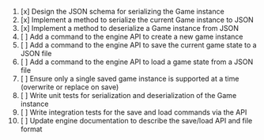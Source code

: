 1. [x] Design the JSON schema for serializing the Game instance
2. [x] Implement a method to serialize the current Game instance to JSON
3. [x] Implement a method to deserialize a Game instance from JSON
4. [ ] Add a command to the engine API to create a new game instance
5. [ ] Add a command to the engine API to save the current game state to a JSON file
6. [ ] Add a command to the engine API to load a game state from a JSON file
7. [ ] Ensure only a single saved game instance is supported at a time (overwrite or replace on save)
8. [ ] Write unit tests for serialization and deserialization of the Game instance
9. [ ] Write integration tests for the save and load commands via the API
10. [ ] Update engine documentation to describe the save/load API and file format
